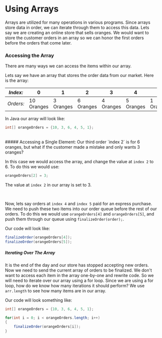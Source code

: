 # Using Arrays
Arrays are utilized for many operations in various programs. Since arrays store data in order, we can iterate through them to access this data. Lets say we are creating an online store that sells oranges. We would want to store the customer orders in an array so we can honor the first orders before the orders that come later.

### Accessing the Array

There are many ways we can access the items within our array.

Lets say we have an array that stores the order data from our market.
Here is the array:

| *Index:* | 0 | 1 | 2 | 3 | 4 | 5|
| -- | -- | -- | -- | -- | -- | -- |
| *Orders:* | 10 Oranges | 3 Oranges | 6 Oranges | 4 Oranges | 5 Oranges | 1 Orange |

In Java our array will look like:

```Java 
int[] orangeOrders = {10, 3, 6, 4, 5, 1};
```
<br>
##### Accessing a Single Element:
Our third order `index 2` is for 6 oranges, but what if the customer made a mistake and only wants 3 oranges? 

In this case we would access the array, and change the value at `index 2` to 6. To do this we would use:

```Java
orangeOrders[2] = 3;
```

The value at `index 2` in our array is set to 3.

<br>

Now, lets say orders at `index 4` and `index 5` paid for an express purchase. We need to push these two items into our order queue before the rest of our orders. To do this we would use `orangeOrders[4]` and `orangeOrders[5]`, and push them through our queue using `finalizeOrder(order);`.

Our code will look like:

```Java
finalizeOrder(orangeOrders[4]);
finalizeOrder(orangeOrders[5]);
```

##### Iterating Over The Array

It is the end of the day and our store has stopped accepting new orders. Now we need to send the current array of orders to be finalized. We don't want to access each item in the array one-by-one and rewrite code. So we will need to iterate over our array using a for loop. Since we are using a for loop, how do we know how many iterations it should perform? We use `arr.length` to see how many items are in our array.

Our code will look something like:

```Java
int[] orangeOrders = {10, 3, 6, 4, 5, 1};

for(int i = 0; i < orangeOrders.length; i++)
{
    finalizeOrder(orangeOrders[i]);
}
```


